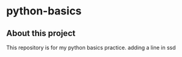 # python-basics

## About this project

This repository is for my python basics practice.
adding a line in ssd
